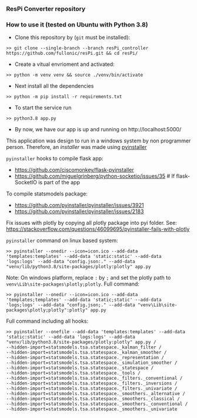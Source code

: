 ### ResPi Converter repository

### How to use it (tested on Ubuntu with Python 3.8)
* Clone this repository by (`git` must be installed):
```shell
>> git clone --single-branch --branch resPi_controller https://github.com/fullonic/resPi.git && cd resPi/
```
* Create a vitual envrioment and activated:
```shell
>> python -m venv venv && source ./venv/bin/activate
```
* Next install all the dependencies
```shell
>> python -m pip install -r requirements.txt
```
* To start the service run
```shell
>> python3.8 app.py
```
* By now, we have our app is up and running on
http://localhost:5000/




This application was design to run in a windows system by non programmer person. Therefore, an _installer_ was made using [pyinstaller](https://pyinstaller.readthedocs.io/en/stable/)

`pyinstaller` hooks to compile flask app:

- https://github.com/ciscomonkey/flask-pyinstaller
- https://github.com/miguelgrinberg/python-socketio/issues/35 # If flask-SocketIO is part of the app

To compile statsmodels package:

- https://github.com/pyinstaller/pyinstaller/issues/3921
- https://github.com/pyinstaller/pyinstaller/issues/2183

Fix issues with plotly by copying all plotly package into pyi folder.
See: https://stackoverflow.com/questions/46099695/pyinstaller-fails-with-plotly

`pyinstaller` command on linux based system:

```shell
>> pyinstaller --onedir --icon=icon.ico --add-data 'templates:templates' --add-data 'static:static' --add-data 'logs:logs' --add-data "config.json:." --add-data "venv/lib/python3.8/site-packages/plotly:plotly" app.py
```

Note: On windows platform, replace `:` by `;` and set the plotly path to `venv\Lib\site-packages\plotly;plotly`. Full command:

```shell
>> pyinstaller --onedir --icon=icon.ico --add-data 'templates;templates' --add-data 'static;static' --add-data 'logs;logs' --add-data "config.json;." --add-data "venv\Lib\site-packages\plotly;plotly":plotly" app.py
```

Full command including all hooks:

```shell
>> pyinstaller --onefile --add-data 'templates:templates' --add-data 'static:static' --add-data 'logs:logs' --add-data "venv/lib/python3.8/site-packages/plotly:plotly" app.py /
--hidden-import=statsmodels.tsa.statespace._kalman_filter /
--hidden-import=statsmodels.tsa.statespace._kalman_smoother /
--hidden-import=statsmodels.tsa.statespace._representation /
--hidden-import=statsmodels.tsa.statespace._simulation_smoother /
--hidden-import=statsmodels.tsa.statespace._statespace /
--hidden-import=statsmodels.tsa.statespace._tools /
--hidden-import=statsmodels.tsa.statespace._filters._conventional /
--hidden-import=statsmodels.tsa.statespace._filters._inversions /
--hidden-import=statsmodels.tsa.statespace._filters._univariate /
--hidden-import=statsmodels.tsa.statespace._smoothers._alternative /
--hidden-import=statsmodels.tsa.statespace._smoothers._classical /
--hidden-import=statsmodels.tsa.statespace._smoothers._conventional /
--hidden-import=statsmodels.tsa.statespace._smoothers._univariate
```
